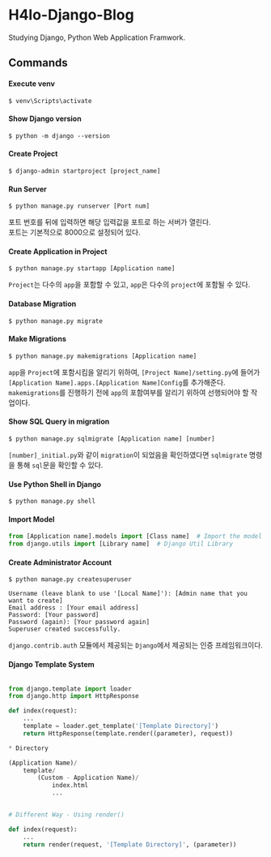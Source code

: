 # H4lo-Django-Blog

Studying Django, Python Web Application Framwork.

## Commands

#### Execute venv

```
$ venv\Scripts\activate
```

#### Show Django version

```
$ python -m django --version
```

#### Create Project

```
$ django-admin startproject [project_name]
```

#### Run Server

```
$ python manage.py runserver [Port num]
```

포트 번호를 뒤에 입력하면 해당 입력값을 포트로 하는 서버가 열린다.<br>
포트는 기본적으로 8000으로 설정되어 있다.

#### Create Application in Project

```
$ python manage.py startapp [Application name]
```

`Project`는 다수의 `app`을 포함할 수 있고, `app`은 다수의 `project`에 포함될 수 있다.

#### Database Migration

```
$ python manage.py migrate
```

#### Make Migrations

```
$ python manage.py makemigrations [Application name]
```

`app`을 `Project`에 포함시킴을 알리기 위하여, `[Project Name]/setting.py`에 들어가 `[Application Name].apps.[Application Name]Config`를 추가해준다.<br>
`makemigrations`를 진행하기 전에 `app`의 포함여부를 알리기 위하여 선행되어야 할 작업이다.

#### Show SQL Query in migration

```
$ python manage.py sqlmigrate [Application name] [number]
```

`[number]_initial.py`와 같이 `migration`이 되었음을 확인하였다면 `sqlmigrate` 명령을 통해 `sql`문을 확인할 수 있다.


#### Use Python Shell in Django

```
$ python manage.py shell
```

#### Import Model

```python
from [Application name].models import [Class name]  # Import the model classes we just wrote
from django.utils import [Library name]  # Django Util Library
```


#### Create Administrator Account

```
$ python manage.py createsuperuser
```

```
Username (leave blank to use '[Local Name]'): [Admin name that you want to create]
Email address : [Your email address]
Password: [Your password]
Password (again): [Your password again]
Superuser created successfully.
```

`django.contrib.auth` 모듈에서 제공되는 `Django`에서 제공되는 인증 프레임워크이다.

#### Django Template System

```python

from django.template import loader
from django.http import HttpResponse

def index(request):
    ...
    template = loader.get_template('[Template Directory]')
    return HttpResponse(template.render((parameter), request))

* Directory

(Application Name)/
    template/
        (Custom - Application Name)/
            index.html
            ...
```

```python

# Different Way - Using render()

def index(request):
    ...
    return render(request, '[Template Directory]', (parameter))

```